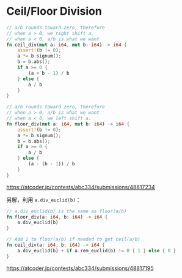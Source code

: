 # Ceil/Floor Division

```rust
// a/b rounds toward zero, therefore
// when a > 0, we right shift a,
// when a < 0, a/b is what we want
fn ceil_div(mut a: i64, mut b: i64) -> i64 {
    assert!(b != 0);
    a *= b.signum();
    b = b.abs();
    if a >= 0 {
        (a + b - 1) / b
    } else {
        a / b
    }
}

// a/b rounds toward zero, therefore
// when a > 0, a/b is what we want
// when a < 0, we left shift a.
fn floor_div(mut a: i64, mut b: i64) -> i64 {
    assert!(b != 0);
    a *= b.signum();
    b = b.abs();
    if a >= 0 {
        a / b
    } else {
        (a - (b - 1)) / b
    }
}
```

<https://atcoder.jp/contests/abc334/submissions/48817234>

另解，利用 `a.div_euclid(b)`：

```rust
// a.div_euclid(b) is the same as floor(a/b)
fn floor_div(a: i64, b: i64) -> i64 {
    a.div_euclid(b)
}

// Add 1 to floor(a/b) if needed to get ceil(a/b)
fn ceil_div(a: i64, b: i64) -> i64 {
    a.div_euclid(b) + if a.rem_euclid(b) != 0 { 1 } else { 0 }
}
```

<https://atcoder.jp/contests/abc334/submissions/48817195>